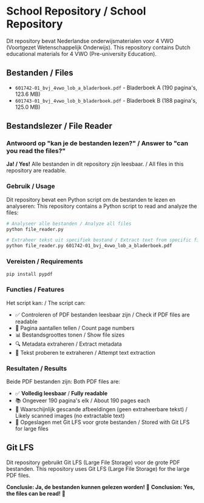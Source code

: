 # School Repository / School Repository

Dit repository bevat Nederlandse onderwijsmaterialen voor 4 VWO (Voortgezet Wetenschappelijk Onderwijs).
This repository contains Dutch educational materials for 4 VWO (Pre-university Education).

## Bestanden / Files

- `601742-01_bvj_4vwo_lob_a_bladerboek.pdf` - Bladerboek A (190 pagina's, 123.6 MB)
- `601743-01_bvj_4vwo_lob_b_bladerboek.pdf` - Bladerboek B (188 pagina's, 125.0 MB)

## Bestandslezer / File Reader

### Antwoord op "kan je de bestanden lezen?" / Answer to "can you read the files?"

**Ja! / Yes!** Alle bestanden in dit repository zijn leesbaar. / All files in this repository are readable.

### Gebruik / Usage

Dit repository bevat een Python script om de bestanden te lezen en analyseren:
This repository contains a Python script to read and analyze the files:

```bash
# Analyseer alle bestanden / Analyze all files
python file_reader.py

# Extraheer tekst uit specifiek bestand / Extract text from specific file
python file_reader.py 601742-01_bvj_4vwo_lob_a_bladerboek.pdf
```

### Vereisten / Requirements

```bash
pip install pypdf
```

### Functies / Features

Het script kan: / The script can:
- ✅ Controleren of PDF bestanden leesbaar zijn / Check if PDF files are readable
- 📄 Pagina aantallen tellen / Count page numbers  
- 📊 Bestandsgroottes tonen / Show file sizes
- 🔍 Metadata extraheren / Extract metadata
- 📖 Tekst proberen te extraheren / Attempt text extraction

### Resultaten / Results

Beide PDF bestanden zijn:
Both PDF files are:
- ✅ **Volledig leesbaar** / **Fully readable**
- 📚 Ongeveer 190 pagina's elk / About 190 pages each
- 🎨 Waarschijnlijk gescande afbeeldingen (geen extraheerbare tekst) / Likely scanned images (no extractable text)
- 💾 Opgeslagen met Git LFS voor grote bestanden / Stored with Git LFS for large files

## Git LFS

Dit repository gebruikt Git LFS (Large File Storage) voor de grote PDF bestanden.
This repository uses Git LFS (Large File Storage) for the large PDF files.

**Conclusie: Ja, de bestanden kunnen gelezen worden! 🎉**
**Conclusion: Yes, the files can be read! 🎉**